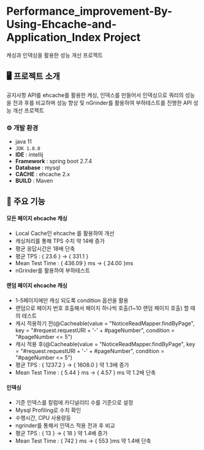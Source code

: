# Performance_improvement-By-Using-Ehcache-and-Application_Index Project
캐싱과 인덱싱을 활용한 성능 개선 프로젝트


## 🖥️ 프로젝트 소개
공지사항 API를 ehcache를 활용한 캐싱, 인덱스를 만들어서 인덱싱으로 쿼리의 성능을 전과 후를 비교하며 성능 향상 및 nGrinder를 활용하여 부하테스트를 진행한 API 성능 개선 프로젝트
<br>

### ⚙️ 개발 환경
- java 11
- `JDK 1.8.0`
- **IDE** : intellij
- **Framework** : spring boot 2.7.4
- **Database** : mysql
- **CACHE** : ehcache 2.x
- **BUILD** : Maven

## 📌 주요 기능
#### 모든 페이지 ehcache 캐싱
- Local Cache인 ehcache 를 활용하여 개선 
- 캐싱처리를 통해 TPS 수치 약 14배 증가
- 평균 응답시간은 18배 단축
- 평균 TPS : { 23.6 } → { 331.1 }
- Mean Test Time : { 436.09 } ms → { 24.00 }ms
- nGrinder를 활용하여 부하테스트

#### 랜덤 페이지 ehcache 캐싱
- 1-5페이지에만 캐싱 되도록 condition 옵션을 활용
- 랜덤으로 페이지 번호 호출해서 페이지 하나씩 호출(1~10 랜덤 페이지 호출) 할 때의 테스트
- 캐시 적용하기 전(@Cacheable(value = "NoticeReadMapper.findByPage", key = "#request.requestURI + '-' + #pageNumber", condition = "#pageNumber <= 5")
- 캐시 적용 후(@Cacheable(value = "NoticeReadMapper.findByPage", key = "#request.requestURI + '-' + #pageNumber", condition = "#pageNumber <= 5")
- 평균 TPS : { 1237.2 } → { 1608.0 } 약 1.3배 증가
- Mean Test Time : { 5.44 } ms → { 4.57 } ms 약 1.2배 단축

#### 인덱싱
- 기준 인덱스를 칼럼에 카디널리티 수를 기준으로 설정
- Mysql Profiling로 수치 확인
- 수행시간, CPU 사용량등
- ngrinder를 통해서 인덱스 적용 전과 후 비교
- 평균 TPS : { 13 } → { 18 } 약 1.4배 증가
- Mean Test Time : { 742 } ms → { 553 }ms 약 1.4배 단축
